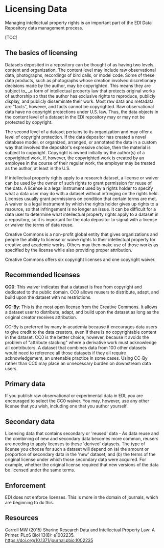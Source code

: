 # Licensing Data

Managing intellectual property rights is an important part of the EDI Data Repository data management process.

[TOC]

## The basics of licensing

Datasets deposited in a repository can be thought of as having two levels, content and organization. The content level may include raw observational data, photographs, recordings of bird calls, or model code. Some of these data products, such as photographs whose creation involved discretionary decisions made by the author, may be copyrighted. This means they are subject to_ _a form of intellectual property law that protects original works of authorship so that the author has exclusive rights to reproduce, publicly display, and publicly disseminate their work. Most raw data and metadata are "facts", however, and facts cannot be copyrighted. Raw observational data have no copyright protections under U.S. law. Thus, the data objects in the content level of a dataset in the EDI repository may or may not be protected by copyright.

The second level of a dataset pertains to its organization and may offer a level of copyright protection. If the data depositor has created a novel database model, or organized, arranged, or annotated the data in a custom way that involved the depositor's expressive choice, then the material is subject to copyright. Copyright is owned initially by the author(s) of a copyrighted work. If, however, the copyrighted work is created by an employee in the course of their regular work, the employer may be treated as the author, at least in the U.S. 

If intellectual property rights apply to a research dataset, a license or waiver can be used by the owner of such rights to grant permission for reuse of the data. A license is a legal instrument used by a rights holder to specify what a data user may do with a dataset without infringing on the rights held. Licenses usually grant permissions on condition that certain terms are met. A waiver is a legal instrument by which the rights holder gives up rights to a resource, so that infringement is no longer an issue. It can be difficult for a data user to determine what intellectual property rights apply to a dataset in a repository, so it is important for the data depositor to signal with a license or waiver the terms of data reuse.

Creative Commons is a non-profit global entity that gives organizations and people the ability to license or waive rights to their intellectual property for creative and academic works. Others may then make use of those works as specified by the license while also providing proper attribution.

Creative Commons offers six copyright licenses and one copyright waiver. 


## Recommended licenses

**CC0**: This waiver indicates that a dataset is free from copyright and dedicated to the public domain. CC0 allows reusers to distribute, adapt, and build upon the dataset with no restrictions.

**CC-By**: This is the most open license from the Creative Commons. It allows a dataset user to distribute, adapt, and build upon the dataset as long as the original creator receives attribution. 

CC-By is preferred by many in academia because it encourages data users to give credit to the data creators, even if there is no copyrightable content in the dataset. CC0 is the better choice, however, because it avoids the problem of "attribute stacking" where a derivative work must acknowledge all contributors. A dataset that combines data from 100 other datasets would need to reference all those datasets if they all require acknowledgement, an untenable practice in some cases. Using CC-By rather than CC0 may place an unnecessary burden on downstream data users.

## Primary data

If you publish raw observational or experimental data in EDI, you are encouraged to select the CC0 waiver. You may, however, use any other license that you wish, including one that you author yourself. 

## Secondary data

Licensing data that contains secondary or 'reused' data - As data reuse and the combining of new and secondary data becomes more common, reusers are needing to apply licenses to these 'derived' datasets. The type of license you choose for such a dataset will depend on (a) the amount or proportion of secondary data in the 'new' dataset, and (b) the terms of the original license under which those secondary data were acquired. For example, whether the original license required that new versions of the data be licensed under the same terms.

## Enforcement

EDI does not enforce licenses. This is more in the domain of journals, which are beginning to do this.

## Resources

Carroll MW (2015) Sharing Research Data and Intellectual Property Law: A Primer. PLoS Biol 13(8): e1002235. https://doi.org/10.1371/journal.pbio.1002235
